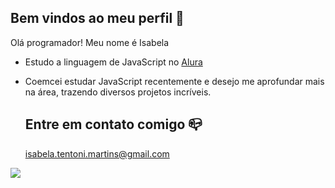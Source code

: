 ## Bem vindos ao meu perfil 💛


Olá programador! Meu nome é Isabela
- Estudo a linguagem de JavaScript no [Alura](https://www.alura.com.br)
- Coemcei estudar JavaScript recentemente e desejo me aprofundar mais na área, trazendo diversos projetos incríveis.

  ## Entre em contato comigo 📪

  isabela.tentoni.martins@gmail.com

![](https://media1.tenor.com/m/4dlAuFzcLH8AAAAC/pepe-apu.gif)  
  
